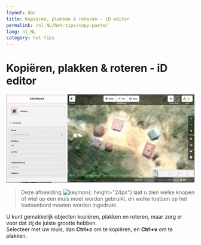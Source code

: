 ```yaml
---
layout: doc
title: Kopiëren, plakken & roteren - iD editor
permalink: /nl_NL/hot-tips/copy-paste/
lang: nl_NL
category: hot-tips
---
```


Kopiëren, plakken & roteren - iD editor
============

![copy-paste][]

> Deze afbeelding ![keymon]{: height="24px"} laat u zien welke knopen of wiel op een muis moet worden gebruikt, en welke toetsen op het toetsenbord moeten worden ingedrukt.  

U kunt gemakkelijk objecten kopiëren, plakken en roteren, maar zorg er voor dat zij de juiste grootte hebben.  
Selecteer met uw muis, dan **Ctrl+c** om te kopiëren, en **Ctrl+v** om te plakken.  

[copy-paste]:/images/hot-tips/copy-paste.gif
[keymon]:/images/hot-tips/keymon.png